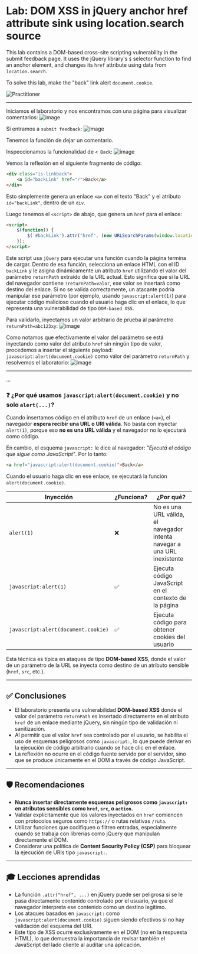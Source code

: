 # Lab: DOM XSS in jQuery anchor href attribute sink using location.search source

This lab contains a DOM-based cross-site scripting vulnerability in the submit feedback page. It uses the jQuery library's `$` selector function to find an anchor element, and changes its `href` attribute using data from `location.search`.

To solve this lab, make the "back" link alert `document.cookie`.

![Practitioner](https://img.shields.io/badge/level-Apprentice-green) 

---


Iniciamos el laboratorio y nos encontramos con una página para visualizar comentarios:
![image](https://github.com/user-attachments/assets/c51ee4ab-fecc-4c7e-a839-55ebac682c97)


Si entramos a `submit feedback`:
![image](https://github.com/user-attachments/assets/98eafaa0-6259-411e-bed4-9b368e31ef88)

Tenemos la función de dejar un comentario.

Inspeccionamos la funcionalidad de `< Back`:
![image](https://github.com/user-attachments/assets/5e0b44b4-75ba-484a-9fe8-6079610571d1)


Vemos la reflexión en el siguiente fragmento de código:
```html
<div class="is-linkback">
    <a id="backLink" href="/">Back</a>
</div>
```
Esto simplemente genera un enlace `<a>` con el texto "Back" y el atributo `id="backLink"`, dentro de un `div`.

Luego tenemos el `<script>` de abajo, que genera un `href` para el enlace:
```html
<script>
    $(function() {
        $('#backLink').attr("href", (new URLSearchParams(window.location.search)).get('returnPath'));
    });
</script>
```

Este script usa `jQuery` para ejecutar una función cuando la página termina de cargar. Dentro de esa función, selecciona un enlace HTML con el ID `backLink` y le asigna dinámicamente un atributo `href` utilizando el valor del parámetro `returnPath` extraído de la URL actual. Esto significa que si la URL del navegador contiene `?returnPath=valor`, ese valor se insertará como destino del enlace. Si no se valida correctamente, un atacante podría manipular ese parámetro (por ejemplo, usando `javascript:alert(1)`) para ejecutar código malicioso cuando el usuario haga clic en el enlace, lo que representa una vulnerabilidad de tipo `DOM-based XSS`.

Para validarlo, inyectamos un valor arbitrario de prueba al parámetro `returnPath=abc123xy`:
![image](https://github.com/user-attachments/assets/e10e9abf-c4e7-45dd-9518-ce249356bd82)

Como notamos que efectivamente el valor del parámetro se está inyectando como valor del atributo `href` sin ningún tipo de valor, procedemos a insertar el siguiente payload: `javascript:alert(document.cookie)` como valor del parámetro `returnPath` y resolvemos el laboratorio:
![image](https://github.com/user-attachments/assets/f1c26743-1099-4b62-9d41-e5732f04cacf)


---

...

### ❓ ¿Por qué usamos `javascript:alert(document.cookie)` y no solo `alert(...)`?

Cuando insertamos código en el atributo `href` de un enlace (`<a>`), el navegador **espera recibir una URL o URI válida**. No basta con inyectar `alert(1)`, porque eso **no es una URL válida** y el navegador no lo ejecutará como código.

En cambio, el esquema `javascript:` le dice al navegador: *"Ejecutá el código que sigue como JavaScript"*. Por lo tanto:

```html
<a href="javascript:alert(document.cookie)">Back</a>
```

Cuando el usuario haga clic en ese enlace, se ejecutará la función `alert(document.cookie)`.

| Inyección                           | ¿Funciona? | ¿Por qué?                                                                |
| ----------------------------------- | ---------- | ------------------------------------------------------------------------ |
| `alert(1)`                          | ❌          | No es una URL válida, el navegador intenta navegar a una URL inexistente |
| `javascript:alert(1)`               | ✅          | Ejecuta código JavaScript en el contexto de la página                    |
| `javascript:alert(document.cookie)` | ✅          | Ejecuta código para obtener cookies del usuario                          |

Esta técnica es típica en ataques de tipo **DOM-based XSS**, donde el valor de un parámetro de la URL se inyecta como destino de un atributo sensible (`href`, `src`, etc.).

---

## ✅ Conclusiones

- El laboratorio presenta una vulnerabilidad **DOM-based XSS** donde el valor del parámetro `returnPath` es insertado directamente en el atributo `href` de un enlace mediante jQuery, sin ningún tipo de validación ni sanitización.
- Al permitir que el valor `href` sea controlado por el usuario, se habilita el uso de esquemas peligrosos como `javascript:`, lo que puede derivar en la ejecución de código arbitrario cuando se hace clic en el enlace.
- La reflexión no ocurre en el código fuente servido por el servidor, sino que se produce únicamente en el DOM a través de código JavaScript.

---

## 🛡️ Recomendaciones

- **Nunca insertar directamente esquemas peligrosos como `javascript:` en atributos sensibles como `href`, `src`, o `action`.**
- Validar explícitamente que los valores inyectados en `href` comiencen con protocolos seguros como `https://` o rutas relativas `/ruta`.
- Utilizar funciones que codifiquen o filtren entradas, especialmente cuando se trabaja con librerías como jQuery que manipulan directamente el DOM.
- Considerar una política de **Content Security Policy (CSP)** para bloquear la ejecución de URIs tipo `javascript:`.

---

## 🎓 Lecciones aprendidas

- La función `.attr("href", ...)` en jQuery puede ser peligrosa si se le pasa directamente contenido controlado por el usuario, ya que el navegador interpreta ese contenido como un destino legítimo.
- Los ataques basados en `javascript:` como `javascript:alert(document.cookie)` siguen siendo efectivos si no hay validación del esquema del URI.
- Este tipo de XSS ocurre exclusivamente en el DOM (no en la respuesta HTML), lo que demuestra la importancia de revisar también el JavaScript del lado cliente al auditar una aplicación.
